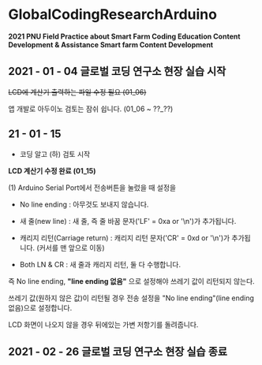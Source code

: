# GlobalCodingResearchArduino

__2021 PNU Field Practice about Smart Farm Coding Education Content Development & Assistance Smart farm Content Development__

## 2021 - 01 - 04 글로벌 코딩 연구소 현장 실습 시작

~~LCD에 계산기 출력하는 파일 수정 필요 (01_06)~~

앱 개발로 아두이노 검토는 잠쉬 쉽니다. (01_06 ~ ??_??) 

21 - 01 - 15
------------

- 코딩 알고 (하) 검토 시작

**LCD 계산기 수정 완료 (01_15)**

 (1) Arduino Serial Port에서 전송버튼을 눌렀을 때 설정을
 
  - No line ending : 아무것도 보내지 않습니다.
  
  - 새 줄(new line) : 새 줄, 즉 줄 바꿈 문자('LF' = 0xa or '\n')가 추가됩니다.
  
  - 캐리지 리턴(Carriage return) : 캐리지 리턴 문자('CR' = 0xd or '\n')가 추가됩니다. (커서를 맨 앞으로 이동)
  
  - Both LN & CR : 새 줄과 캐리지 리턴, 둘 다 수행합니다.
  
  즉 No line ending, **"line ending 없음"** 으로 설정해야 쓰레기 값이 리턴되지 않는다.


쓰레기 값(원하지 않은 값)이 리턴될 경우 전송 설정을 "No line ending"(line ending 없음)으로 설정합니다.

LCD 화면이 나오지 않을 경우 뒤에있는 가변 저항기를 돌려줍니다.


## 2021 - 02 - 26 글로벌 코딩 연구소 현장 실습 종료
